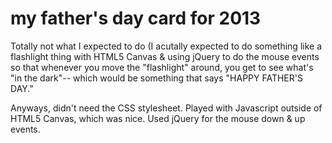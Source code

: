 my father's day card for 2013
====

Totally not what I expected to do (I acutally expected to do something like a 
flashlight thing with HTML5 Canvas & using jQuery to do the mouse events so that
whenever you move the "flashlight" around, you get to see what's "in the dark"--
which would be something that says "HAPPY FATHER'S DAY." 


Anyways, didn't need the CSS stylesheet. Played with Javascript outside of 
HTML5 Canvas, which was nice. Used jQuery for the mouse down & up events.
